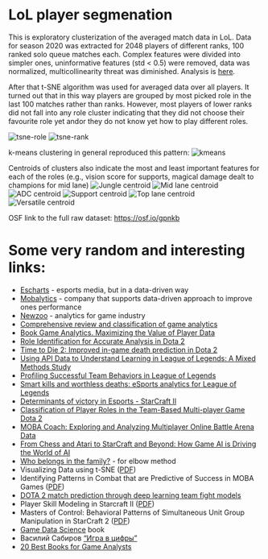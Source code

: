 # LoL player segmenation
This is exploratory clusterization of the averaged match data in LoL. Data for season 2020 was extracted for 2048 players of different ranks, 100 ranked solo queue matches each. Complex features were divided into simpler ones, uninformative features (std < 0.5) were removed, data was normalized, multicollinearity threat was diminished. Analysis is [here](https://github.com/Vutya/LoL_player_segmenation/blob/main/AnalysisData.ipynb).

After that t-SNE algorithm was used for averaged data over all players. It turned out that in this way players are grouped by most picked role in the last 100 matches rather than ranks. However, most players of lower ranks did not fall into any role cluster indicating that they did not choose their favourite role yet andor they do not know yet how to play different roles.

![tsne-role](https://github.com/Vutya/LoL_player_segmenation/blob/main/clusters/tsne_role.png)
![tsne-rank](https://github.com/Vutya/LoL_player_segmenation/blob/main/clusters/tsne_rank.png)

k-means clustering in general reproduced this pattern:
![kmeans](https://github.com/Vutya/LoL_player_segmenation/blob/main/clusters/kmeans.png)

Centroids of clusters also indicate the most and least important features for each of the roles (e.g., vision score for supports, magical damage dealt to champions for mid lane)
![Jungle centroid](https://github.com/Vutya/LoL_player_segmenation/blob/main/clusters/jungle.png)
![Mid lane centroid](https://github.com/Vutya/LoL_player_segmenation/blob/main/clusters/mid.png)
![ADC centroid](https://github.com/Vutya/LoL_player_segmenation/blob/main/clusters/adc.png)
![Support centroid](https://github.com/Vutya/LoL_player_segmenation/blob/main/clusters/support.png)
![Top lane centroid](https://github.com/Vutya/LoL_player_segmenation/blob/main/clusters/top.png)
![Versatile centroid](https://github.com/Vutya/LoL_player_segmenation/blob/main/clusters/vers.png)

OSF link to the full raw dataset: https://osf.io/gpnkb

# Some very random and interesting links:
* [Escharts](https://escharts.com/) - esports media, but in a data-driven way
* [Mobalytics](https://mobalytics.gg/) - company that supports data-driven approach to improve ones performance
* [Newzoo](https://newzoo.com/) - analytics for game industry
* [Comprehensive review and classification of game analytics](https://doi.org/10.1007/s11761-020-00303-z) 
* [Book Game Analytics. Maximizing the Value of Player Data](https://link.springer.com/book/10.1007/978-1-4471-4769-5) 
* [Role Identification for Accurate Analysis in Dota 2](https://doi.org/10.1609/aiide.v15i1.5235) 
* [Time to Die 2: Improved in-game death prediction in Dota 2](https://www.sciencedirect.com/science/article/pii/S2666827023000191) 
* [Using API Data to Understand Learning in League of Legends: A Mixed Methods Study](https://doi.org/10.1080/09523987.2019.1614250)
* [Profiling Successful Team Behaviors in League of Legends](http://dx.doi.org/10.1145/3126858.3126886)
* [Smart kills and worthless deaths: eSports analytics for League of Legends](https://doi.org/10.1515/jqas-2019-0096)
* [Determinants of victory in Esports - StarCraft II](https://doi.org/10.1007/s11042-022-13373-2)
* [Classification of Player Roles in the Team-Based Multi-player Game Dota 2](https://doi.org/10.1007/978-3-319-24589-8_9)
* [MOBA Coach: Exploring and Analyzing Multiplayer Online Battle Arena Data](https://doi.org/10.1007/978-3-030-90439-5_16)
* [From Chess and Atari to StarCraft and Beyond: How Game AI is Driving the World of AI](https://doi.org/10.1007/s13218-020-00647-w)
* [Who belongs in the family?](https://doi.org/10.1007/BF02289263) - for elbow method
* Visualizing Data using t-SNE ([PDF](https://www.jmlr.org/papers/volume9/vandermaaten08a/vandermaaten08a.pdf))
* Identifying Patterns in Combat that are Predictive of Success in MOBA Games ([PDF](https://ciigar.csc.ncsu.edu/files/bib/Yang2014-MOBASucessPatterns.pdf))
* [DOTA 2 match prediction through deep learning team fight models](https://ieeexplore.ieee.org/document/9893647)
* Player Skill Modeling in Starcraft II ([PDF](https://ojs.aaai.org/index.php/AIIDE/article/download/12682/12530/16199))
* Masters of Control: Behavioral Patterns of Simultaneous Unit Group Manipulation in StarCraft 2 ([PDF](https://jeffhuang.com/papers/MastersOfControl_CHI15.pdf))
* [Game Data Science](https://academic.oup.com/book/39142) book
* Василий Сабиров [“Игра в цифры” ](https://habr.com/ru/companies/ruvds/articles/546306/)
* [20 Best Books for Game Analysts](https://www.devtodev.com/education/articles/en/154/20-best-books-for-game-analysts)




